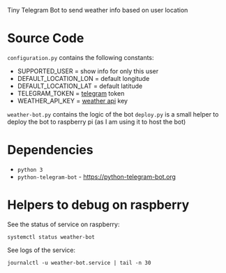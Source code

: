 Tiny Telegram Bot to send weather info based on user location

# Source Code

`configuration.py` contains the following constants:

- SUPPORTED_USER = show info for only this user
- DEFAULT_LOCATION_LON = default longitude
- DEFAULT_LOCATION_LAT = default latitude
- TELEGRAM_TOKEN = [telegram](https://core.telegram.org/bots) token
- WEATHER_API_KEY = [weather api](https://www.weatherapi.com) key

`weather-bot.py` contains the logic of the bot
`deploy.py` is a small helper to deploy the bot to raspberry pi (as I am using it to host the bot)

# Dependencies

- `python 3`
- `python-telegram-bot` - https://python-telegram-bot.org

# Helpers to debug on raspberry

See the status of service on raspberry:

`systemctl status weather-bot`

See logs of the service:

`journalctl -u weather-bot.service | tail -n 30`
